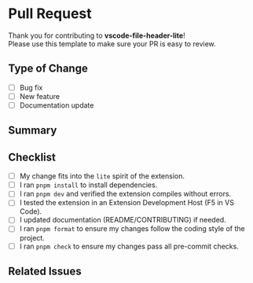 # Pull Request

Thank you for contributing to **vscode-file-header-lite**!  
Please use this template to make sure your PR is easy to review.

## Type of Change

- [ ] Bug fix
- [ ] New feature
- [ ] Documentation update

## Summary

<!-- Briefly describe what your PR changes or adds -->

## Checklist

- [ ] My change fits into the `lite` spirit of the extension.
- [ ] I ran `pnpm install` to install dependencies.
- [ ] I ran `pnpm dev` and verified the extension compiles without errors.
- [ ] I tested the extension in an Extension Development Host (F5 in VS Code).
- [ ] I updated documentation (README/CONTRIBUTING) if needed.
- [ ] I ran `pnpm format` to ensure my changes follow the coding style of the project.
- [ ] I ran `pnpm check` to ensure my changes pass all pre-commit checks.

## Related Issues

<!-- Link any related issues (e.g. Closes #123) -->
